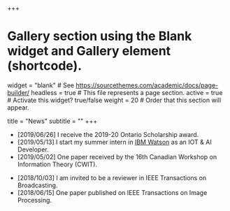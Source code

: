+++
# Gallery section using the Blank widget and Gallery element (shortcode).
widget = "blank"  # See https://sourcethemes.com/academic/docs/page-builder/
headless = true  # This file represents a page section.
active = true  # Activate this widget? true/false
weight = 20  # Order that this section will appear.

title = "News"
subtitle = ""
+++

* [2019/06/26] I receive the 2019-20 Ontario Scholarship award.
* [2019/05/13] I start my summer intern in [IBM Watson](https://www.ibm.com/watson) as an IOT & AI Developer.
* [2019/05/02] One paper received by the 16th Canadian Workshop on Information Theory (CWIT).
<!-- * [2019/01/15] I start a Mitacs project with [Cymax Group](http://www.cymax.com/) about data mining. -->
* [2018/10/03] I am invited to be a reviewer in IEEE Transactions on Broadcasting.
* [2018/06/15] One paper published on IEEE Transactions on Image Processing.
<!-- * [2018/04/01] I start a Mitacs project with [Car Media 2.0](http://www.carmedia2p0.com/) about alpha-mating. -->


